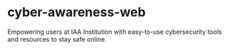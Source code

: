 # cyber-awareness-web
Empowering users at IAA Institution with easy-to-use cybersecurity tools and resources to stay safe online.
